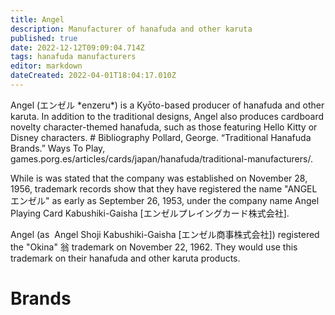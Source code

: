 ```yaml
---
title: Angel
description: Manufacturer of hanafuda and other karuta
published: true
date: 2022-12-12T09:09:04.714Z
tags: hanafuda manufacturers
editor: markdown
dateCreated: 2022-04-01T18:04:17.010Z
---
```


Angel (エンゼル \*enzeru\*) is a Kyōto-based producer of hanafuda and other karuta. In addition to the traditional designs, Angel also produces cardboard novelty character-themed hanafuda, such as those featuring Hello Kitty or Disney characters. # Bibliography Pollard, George. “Traditional Hanafuda Brands.” Ways To Play, games.porg.es/articles/cards/japan/hanafuda/traditional-manufacturers/.

While is was stated that the company was established on November 28, 1956, trademark records show that they have registered the name "ANGEL エンゼル" as early as September 26, 1953, under the company name Angel Playing Card Kabushiki-Gaisha \[エンゼルプレイングカード株式会社\].

Angel (as  Angel Shoji Kabushiki-Gaisha \[エンゼル商事株式会社\]) registered the "Okina" 翁 trademark on November 22, 1962. They would use this trademark on their hanafuda and other karuta products.

# Brands